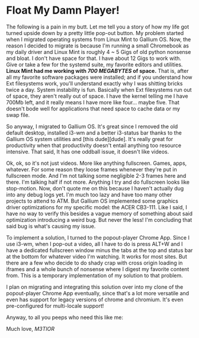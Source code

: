 # Float My Damn Player!

The following is a pain in my butt. Let me tell you a story of how my life
got turned upside down by a pretty little pop-out button. My problem started
when I migrated operating systems from Linux Mint to Gallium OS. Now, the reason
I decided to migrate is because I'm running a small Chromebook as my daily
driver and Linux Mint is roughly 4 ~ 5 Gigs of old python nonsense and bloat.
I don't have space for that. I have about 12 Gigs to work with. Give or take
a few for the systemd suite, my favorite editors and utilities. **Linux Mint had
me working with ***700 MEGABYTES*** of space.** That is, after all my favorite software
packages were installed; and if you understand how Ext filesystems work, you'll
understand exactly why I was shitting bricks twice a day. System instability
is fun. Basically when Ext filesystems run out of space, they aren't really out
of space. I have the kernel telling me I have 700Mb left, and it really means I
have more like four... maybe five. That doesn't bode well for applications that
need space to cache data or my swap file.

So anyway, I migrated to Gallium OS. It's great since I removed the old default
desktop, installed i3-wm and a better i3-status bar thanks to the Gallium OS
system utilities and [this dude][dude]. It's really great for productivity
when that productivity doesn't entail anything too resource intensive. That
said, It has one oddball issue, it doesn't like videos.

Ok, ok, so it's not just videos. More like anything fullscreen. Games, apps,
whatever. For some reason they loose frames whenever they're put in fullscreen
mode. And I'm not talking some negligible 2-3 frames here and there. I'm talking
half if not more. Anything I try and do fullscreen looks like stop-motion. Now,
don't quote me on this because I haven't actually dug into any debug logs yet.
I'm much too lazy and have too many other projects to attend to ATM. But
Gallium OS implemented some graphics driver optimizations for my
specific model: the ACER CB3-111. Like I said, I have no way to verify this
besides a vague memory of something about said optimization introducing a weird
bug. But never the less! I'm concluding that said bug is what's causing my
issue.

To implement a solution, I turned to the popout-player Chrome App. Since I use
i3-wm, when I pop-out a video, all I have to do is press ALT+W and I have a
dedicated fullscreen window minus the tabs at the top and status bar at the
bottom for whatever video I'm watching. It works for most sites. But there are
a few who decide to do shady crap with cross origin loading in iframes and
a whole bunch of nonsense where I digest my favorite content from. This is
a temporary implementation of my solution to that problem.

I plan on migrating and integrating this solution over into my clone of the popout-player
Chrome App eventually, since that's a lot more versatile and even has support for legacy
versions of chrome and chromium. It's even pre-configured for multi-locale support!

Anyway, to all you peeps who need this like me:

Much love,
*M3TIOR*

